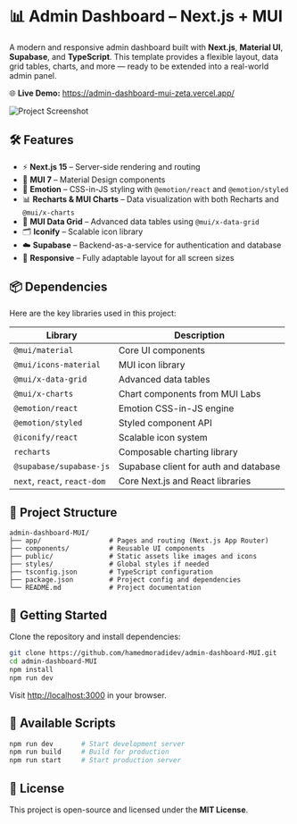 
# 📊 Admin Dashboard – Next.js + MUI

A modern and responsive admin dashboard built with **Next.js**, **Material UI**, **Supabase**, and **TypeScript**. This template provides a flexible layout, data grid tables, charts, and more — ready to be extended into a real-world admin panel.

🌐 **Live Demo:** https://admin-dashboard-mui-zeta.vercel.app/

![Project Screenshot](https://github.com/user-attachments/assets/15cec9ea-e967-4848-9b47-ffd990c97bf1)


## 🛠 Features

- ⚡ **Next.js 15** – Server-side rendering and routing
- 🎨 **MUI 7** – Material Design components
- 💅 **Emotion** – CSS-in-JS styling with `@emotion/react` and `@emotion/styled`
- 📊 **Recharts & MUI Charts** – Data visualization with both Recharts and `@mui/x-charts`
- 🧾 **MUI Data Grid** – Advanced data tables using `@mui/x-data-grid`
- 🗂 **Iconify** – Scalable icon library
- ☁️ **Supabase** – Backend-as-a-service for authentication and database
- 📱 **Responsive** – Fully adaptable layout for all screen sizes

## 📦 Dependencies

Here are the key libraries used in this project:

| Library                    | Description                                  |
|---------------------------|----------------------------------------------|
| `@mui/material`           | Core UI components                          |
| `@mui/icons-material`     | MUI icon library                            |
| `@mui/x-data-grid`        | Advanced data tables                        |
| `@mui/x-charts`           | Chart components from MUI Labs              |
| `@emotion/react`          | Emotion CSS-in-JS engine                    |
| `@emotion/styled`         | Styled component API                        |
| `@iconify/react`          | Scalable icon system                        |
| `recharts`                | Composable charting library                 |
| `@supabase/supabase-js`   | Supabase client for auth and database       |
| `next`, `react`, `react-dom` | Core Next.js and React libraries         |


## 📁 Project Structure

```
admin-dashboard-MUI/
├── app/                 # Pages and routing (Next.js App Router)
├── components/          # Reusable UI components
├── public/              # Static assets like images and icons
├── styles/              # Global styles if needed
├── tsconfig.json        # TypeScript configuration
├── package.json         # Project config and dependencies
└── README.md            # Project documentation
```

## 🚀 Getting Started

Clone the repository and install dependencies:
```bash
git clone https://github.com/hamedmoradidev/admin-dashboard-MUI.git
cd admin-dashboard-MUI
npm install
npm run dev
```

Visit [http://localhost:3000](http://localhost:3000) in your browser.

## 🧪 Available Scripts

```bash
npm run dev       # Start development server
npm run build     # Build for production
npm run start     # Start production server
```

## 📄 License

This project is open-source and licensed under the **MIT License**.
